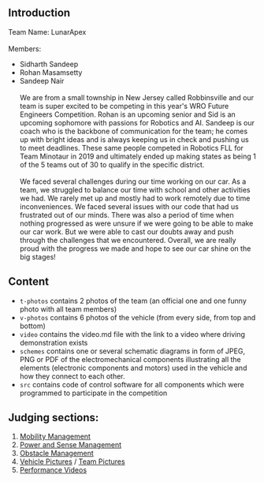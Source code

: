 ## Introduction
Team Name: LunarApex\
\
Members:
- Sidharth Sandeep
- Rohan Masamsetty
- Sandeep Nair\
\
We are from a small township in New Jersey called Robbinsville and our team is super excited to be competing in this year's WRO Future Engineers Competition. Rohan is an upcoming senior and Sid is an upcoming sophomore with passions for Robotics and AI. Sandeep is our coach who is the backbone of communication for the team; he comes up with bright ideas and is always keeping us in check and pushing us to meet deadlines. These same people competed in Robotics FLL for Team Minotaur in 2019 and ultimately ended up making states as being 1 of the 5 teams out of 30 to qualify in the specific district.\
\
We faced several challenges during our time working on our car. As a team, we struggled to balance our time with school and other activities we had. We rarely met up and mostly had to work remotely due to time inconveniences. We faced several issues with our code that had us frustrated out of our minds. There was also a period of time when nothing progressed as were unsure if we were going to be able to make our car work. But we were able to cast our doubts away and push through the challenges that we encountered. Overall, we are really proud with the progress we made and hope to see our car shine on the big stages!

## Content

* `t-photos` contains 2 photos of the team (an official one and one funny photo with all team members)
* `v-photos` contains 6 photos of the vehicle (from every side, from top and bottom)
* `video` contains the video.md file with the link to a video where driving demonstration exists
* `schemes` contains one or several schematic diagrams in form of JPEG, PNG or PDF of the electromechanical components illustrating all the elements (electronic components and motors) used in the vehicle and how they connect to each other.
* `src` contains code of control software for all components which were programmed to participate in the competition


## Judging sections:


1. [Mobility Management](https://github.com/tohanm06/LunarApex-Documentation/wiki/Mobility-Management)
2. [Power and Sense Management](https://github.com/tohanm06/LunarApex-Documentation/wiki/Power-and-Sense-Management)
3. [Obstacle Management](https://github.com/tohanm06/LunarApex-Documentation/wiki/Obstacle-Management)
4. [Vehicle Pictures](https://github.com/tohanm06/LunarApex-Documentation/tree/main/v-photos) / [Team Pictures](https://github.com/tohanm06/LunarApex-Documentation/tree/main/t-photos)
5. [Performance Videos](https://github.com/tohanm06/LunarApex-Documentation/blob/main/video/video.md)
